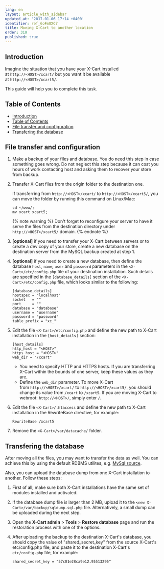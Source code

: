 ```yaml
---
lang: en
layout: article_with_sidebar
updated_at: '2017-01-06 17:14 +0400'
identifier: ref_6oFmUXC7
title: Moving X-Cart to another location
order: 310
published: true
---
```

## Introduction

Imagine the situation that you have your X-Cart installed at `http://<HOST>/xcart/` but you want it be available at `http://<HOST>/xcart5/`.

This guide will help you to complete this task.

## Table of Contents

*   [Introduction](#introduction)
*   [Table of Contents](#table-of-contents)
*   [File transfer and configuration](#file-transfer-and-configuration)
*   [Transfering the database](#transfering-the-database)

## File transfer and configuration

1.  Make a backup of your files and database. You do need this step in case something goes wrong. Do not neglect this step because it can cost you hours of work contacting host and asking them to recover your store from backup.

2.  Transfer X-Cart files from the origin folder to the destination one.

    If transferring from `http://<HOST>/xcart/` to `http://<HOST>/xcart5/`, you can move the folder by running this command on Linux/Mac: 

    ```
    cd ~/www/;
    mv xcart xcart5;
    ```

    {% note warning %}
    Don't forget to reconfigure your server to have it serve the files from the destination directory under `http://<HOST>/xcart5/` domain.
    {% endnote %}

3.  **[optional]** if you need to transfer your X-Cart between servers or to create a dev copy of your store, create a new database on the destination server from the MySQL backup created at step 1.

4.  **[optional]** if you need to create a new database, then define the database `host`, `name`, `user` and `password` parameters in the `<X-Cart>/etc/config.php` file of your destination installation. Such details are specified in the `[database_details]` section of the `<X-Cart>/etc/config.php` file, which looks similar to the following: 

    ```
    [database_details]
    hostspec = "localhost"
    socket   = ""
    port     = ""
    database = "database"
    username = "username"
    password = "password"
    table_prefix = "xc_"
    ```

5.  Edit the file `<X-Cart>/etc/config.php` and define the new path to X-Cart installation in the `[host_details]` section: 

    ```
    [host_details]
    http_host = "<HOST>"
    https_host = "<HOST>"
    web_dir = "/xcart"
    ```

    -	You need to specify HTTP and HTTPS hosts. If you are transferring X-Cart within the bounds of one server, keep these values as they are.
    -	Define the `web_dir` parameter. To move X-Cart from `http://<HOST>/xcart/` to `http://<HOST>/xcart5/`, you should change its value from `/xcart` to `/xcart5`. If you are moving X-Cart to webroot: `http://<HOST>/`, simply enter `/`.

6.  Edit the file `<X-Cart>/.htaccess` and define the new path to X-Cart installation in the RewriteBase directive, for example:

    ```
    RewriteBase /xcart5
    ```

7.  Remove the `<X-Cart>/var/datacache/` folder.

## Transfering the database

After moving all the files, you may want to transfer the data as well. You can achieve this by using the default RDBMS utilites, e.g. [MySql source](https://dev.mysql.com/doc/mysql-backup-excerpt/5.7/en/reloading-sql-format-dumps.html).

Also, you can upload the database dump from one X-Cart installation to another. Follow these steps:

1.  First of all, make sure both X-Cart installations have the same set of modules installed and activated.

2.  If the database dump file is larger than 2 MB, upload it to the `<new X-Cart>/var/backup/sqldump.sql.php` file. Alternatively, a small dump can be uploaded during the next step.

3.  Open the **X-Cart admin** > **Tools** > **Restore database** page and run the restoration process with one of the options.

4.  After uploading the backup to the destination X-Cart's database, you should copy the value of "shared_secret_key" from the source X-Cart's etc/config.php file, and paste it to the destination X-Cart's `etc/config.php` file, for example:

    ```
    shared_secret_key = "57c81e28ca9e12.95513295"
    ```
